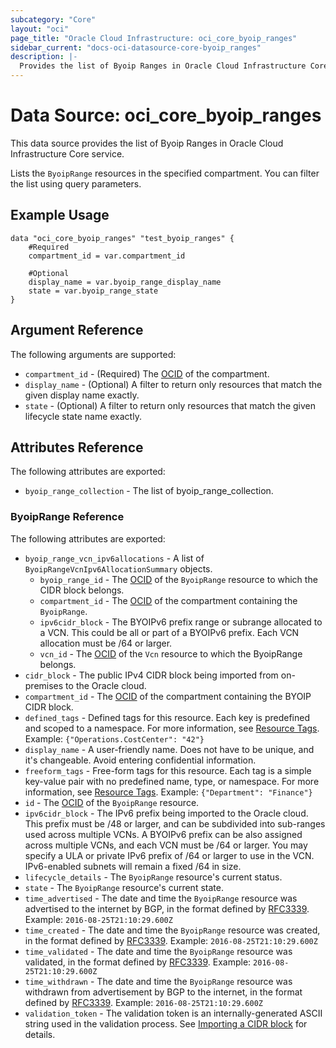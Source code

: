 ```yaml
---
subcategory: "Core"
layout: "oci"
page_title: "Oracle Cloud Infrastructure: oci_core_byoip_ranges"
sidebar_current: "docs-oci-datasource-core-byoip_ranges"
description: |-
  Provides the list of Byoip Ranges in Oracle Cloud Infrastructure Core service
---
```


# Data Source: oci_core_byoip_ranges
This data source provides the list of Byoip Ranges in Oracle Cloud Infrastructure Core service.

Lists the `ByoipRange` resources in the specified compartment.
You can filter the list using query parameters.


## Example Usage

```hcl
data "oci_core_byoip_ranges" "test_byoip_ranges" {
	#Required
	compartment_id = var.compartment_id

	#Optional
	display_name = var.byoip_range_display_name
	state = var.byoip_range_state
}
```

## Argument Reference

The following arguments are supported:

* `compartment_id` - (Required) The [OCID](https://docs.cloud.oracle.com/iaas/Content/General/Concepts/identifiers.htm) of the compartment.
* `display_name` - (Optional) A filter to return only resources that match the given display name exactly. 
* `state` - (Optional) A filter to return only resources that match the given lifecycle state name exactly. 


## Attributes Reference

The following attributes are exported:

* `byoip_range_collection` - The list of byoip_range_collection.

### ByoipRange Reference

The following attributes are exported:

* `byoip_range_vcn_ipv6allocations` - A list of `ByoipRangeVcnIpv6AllocationSummary` objects. 
	* `byoip_range_id` - The [OCID](https://docs.cloud.oracle.com/iaas/Content/General/Concepts/identifiers.htm) of the `ByoipRange` resource to which the CIDR block belongs.
	* `compartment_id` - The [OCID](https://docs.cloud.oracle.com/iaas/Content/General/Concepts/identifiers.htm) of the compartment containing the `ByoipRange`. 
	* `ipv6cidr_block` - The BYOIPv6 prefix range or subrange allocated to a VCN. This could be all or part of a BYOIPv6 prefix. Each VCN allocation must be /64 or larger. 
	* `vcn_id` - The [OCID](https://docs.cloud.oracle.com/iaas/Content/General/Concepts/identifiers.htm) of the `Vcn` resource to which the ByoipRange belongs. 
* `cidr_block` - The public IPv4 CIDR block being imported from on-premises to the Oracle cloud.
* `compartment_id` - The [OCID](https://docs.cloud.oracle.com/iaas/Content/General/Concepts/identifiers.htm) of the compartment containing the BYOIP CIDR block. 
* `defined_tags` - Defined tags for this resource. Each key is predefined and scoped to a namespace. For more information, see [Resource Tags](https://docs.cloud.oracle.com/iaas/Content/General/Concepts/resourcetags.htm).  Example: `{"Operations.CostCenter": "42"}` 
* `display_name` - A user-friendly name. Does not have to be unique, and it's changeable. Avoid entering confidential information. 
* `freeform_tags` - Free-form tags for this resource. Each tag is a simple key-value pair with no predefined name, type, or namespace. For more information, see [Resource Tags](https://docs.cloud.oracle.com/iaas/Content/General/Concepts/resourcetags.htm).  Example: `{"Department": "Finance"}` 
* `id` - The [OCID](https://docs.cloud.oracle.com/iaas/Content/General/Concepts/identifiers.htm) of the `ByoipRange` resource.
* `ipv6cidr_block` - The IPv6 prefix being imported to the Oracle cloud. This prefix must be /48 or larger, and can be subdivided into sub-ranges used across multiple VCNs. A BYOIPv6 prefix can be also assigned across multiple VCNs, and each VCN must be /64 or larger. You may specify a ULA or private IPv6 prefix of /64 or larger to use in the VCN. IPv6-enabled subnets will remain a fixed /64 in size. 
* `lifecycle_details` - The `ByoipRange` resource's current status.
* `state` - The `ByoipRange` resource's current state.
* `time_advertised` - The date and time the `ByoipRange` resource was advertised to the internet by BGP, in the format defined by [RFC3339](https://tools.ietf.org/html/rfc3339).  Example: `2016-08-25T21:10:29.600Z` 
* `time_created` - The date and time the `ByoipRange` resource was created, in the format defined by [RFC3339](https://tools.ietf.org/html/rfc3339).  Example: `2016-08-25T21:10:29.600Z` 
* `time_validated` - The date and time the `ByoipRange` resource was validated, in the format defined by [RFC3339](https://tools.ietf.org/html/rfc3339).  Example: `2016-08-25T21:10:29.600Z` 
* `time_withdrawn` - The date and time the `ByoipRange` resource was withdrawn from advertisement by BGP to the internet, in the format defined by [RFC3339](https://tools.ietf.org/html/rfc3339).  Example: `2016-08-25T21:10:29.600Z` 
* `validation_token` - The validation token is an internally-generated ASCII string used in the validation process. See [Importing a CIDR block](https://docs.cloud.oracle.com/iaas/Content/Network/Concepts/BYOIP.htm#import_cidr) for details.

